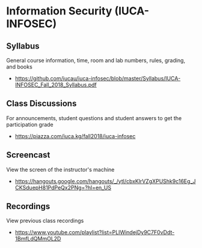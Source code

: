 # Information Security (IUCA-INFOSEC)

## Syllabus

General course information, time, room and lab numbers, rules, grading, and
books

* <https://github.com/iucau/iuca-infosec/blob/master/Syllabus/IUCA-INFOSEC_Fall_2018_Syllabus.pdf>

## Class Discussions

For announcements, student questions and student answers to get the
participation grade

* <https://piazza.com/iuca.kg/fall2018/iuca-infosec>

## Screencast

View the screen of the instructor's machine

* <https://hangouts.google.com/hangouts/_/ytl/cbxKlrVZgXPUShk9c16Eg_JCKSduepH81PdPeQx2PNg=?hl=en_US>

## Recordings

View previous class recordings

* <https://www.youtube.com/playlist?list=PLIWindejDy9C7F0vDdt-1BmfLdQMmOL2D>
